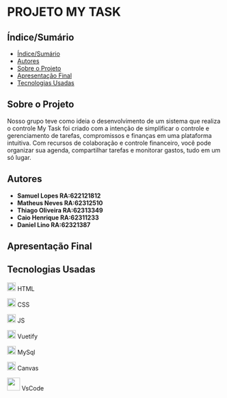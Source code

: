 # PROJETO MY TASK


## Índice/Sumário

* [Índice/Sumário](#Índice-/-Sumário)
* [Autores](#Autores)
* [Sobre o Projeto](#Sobre-o-Projeto) 
* [Apresentação Final](#Apresentação-Final)
* [Tecnologias Usadas](#Tecnologias-Usadas)

## Sobre o Projeto

Nosso grupo teve como ideia o desenvolvimento de um sistema que realiza o controle My Task foi criado com a intenção de  simplificar o controle e gerenciamento de tarefas, compromissos e finanças em uma plataforma intuitiva. Com recursos de colaboração e controle financeiro, você pode organizar sua agenda, compartilhar tarefas e monitorar gastos, tudo em um só lugar.

## Autores

 - **Samuel Lopes RA:622121812**
 - **Matheus Neves RA:62312510**
 - **Thiago Oliveira RA:62313349**
 - **Caio Henrique RA:62311233**
 - **Daniel Lino RA:62321387**

## Apresentação Final 




## Tecnologias Usadas



<img src="https://images.vexels.com/media/users/3/166383/isolated/lists/6024bc5746d7436c727825dc4fc23c22-html-programming-language-icon.png" width="20px" /> HTML

<img src="https://github.com/tidaniellino/mytask/assets/103187575/48af6ea1-e0dd-4ce0-b1fa-7d4aa249ec9b" width="20px" /> CSS

<img src="https://github.com/tidaniellino/mytask/assets/103187575/4ec960ab-aaec-40ae-9e19-4b020e107147"  width="20px" /> JS

<img src="https://github.com/tidaniellino/mytask/assets/103187575/04a4f316-fa4c-431b-9a7c-dc4700bc509a" width="20px" /> Vuetify

<img src="https://github.com/tidaniellino/mytask/assets/103187575/e9657b55-1673-4a47-b7d6-bed86ff5d41e" width="20px" /> MySql

<img src="https://github.com/tidaniellino/mytask/assets/103187575/c5af326e-0894-46c8-8ac6-3a7711338a39" width="20px" /> Canvas

<img src="https://github.com/tidaniellino/mytask/assets/103187575/1d65a8f0-ffd4-40ce-816d-40ce093eb10c" width="30px" /> VsCode
